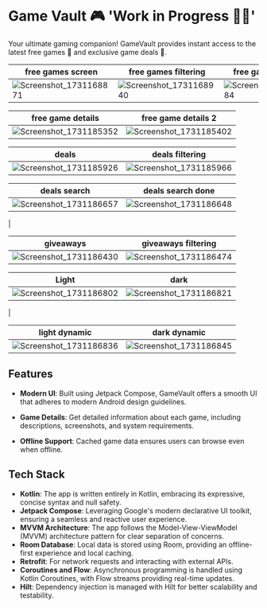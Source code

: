 # Game Vault 🎮 'Work in Progress 🔨🚧'
Your ultimate gaming companion! GameVault provides instant access to the latest free games 🎉 and exclusive game deals 🤑.


| free games screen | free games filtering | free game filtering 2 |
|---|---|---|
|![Screenshot_1731168871](https://github.com/user-attachments/assets/b5e901da-0fd6-4513-b540-867a0cc93a3c)|![Screenshot_1731168940](https://github.com/user-attachments/assets/0adaa842-8c78-472b-8ad8-487376a3e1ce)|![Screenshot_1731168984](https://github.com/user-attachments/assets/bd8e0e80-aa8b-4e3e-be83-79ac216d373b)|

| free game details | free game details 2|
|--|--|
|![Screenshot_1731185352](https://github.com/user-attachments/assets/831b1192-b24e-43fe-9d87-bd87c50f4a01)|![Screenshot_1731185402](https://github.com/user-attachments/assets/e094abeb-ff87-444b-8aa1-3a91b1a0a949)|

|deals|deals filtering|
|--|--|
|![Screenshot_1731185926](https://github.com/user-attachments/assets/1ef33e65-ae92-4ca6-af9a-c275d06b0ef3)|![Screenshot_1731185966](https://github.com/user-attachments/assets/34ffd7b7-ce26-42bc-b08e-92e6b6598848)|

|deals search| deals search done|
|--|--|
|![Screenshot_1731186657](https://github.com/user-attachments/assets/4c10e8b7-7460-4376-8942-e2d24b0f77b4)|![Screenshot_1731186648](https://github.com/user-attachments/assets/c84d211e-1ec7-4581-a046-79433a9a7a50)
|

|giveaways|giveaways filtering|
|--|--|
|![Screenshot_1731186430](https://github.com/user-attachments/assets/ba40e295-119c-44b0-b30e-445176a22f97)|![Screenshot_1731186474](https://github.com/user-attachments/assets/42fdc655-e230-4ee3-87d5-1fd3b3405680)|

|Light|dark|
|--|--|
|![Screenshot_1731186802](https://github.com/user-attachments/assets/aadfbb4f-54d1-4f68-9a7e-246d6602a95f)|![Screenshot_1731186821](https://github.com/user-attachments/assets/b6c89d72-de8f-4a6f-ba09-63a55ce1fd8f)
|

|light dynamic|dark dynamic|
|--|--|
|![Screenshot_1731186836](https://github.com/user-attachments/assets/3bb64a73-899c-4b3c-ba02-5d18ef9fd098)|![Screenshot_1731186845](https://github.com/user-attachments/assets/097f76f8-0570-4cba-b0b9-811f30b1ef86)|
## Features

- **Modern UI**: Built using Jetpack Compose, GameVault offers a smooth UI that adheres to modern Android design guidelines.

- **Game Details**: Get detailed information about each game, including descriptions, screenshots, and system requirements.
- **Offline Support**: Cached game data ensures users can browse even when offline.


## Tech Stack

- **Kotlin**: The app is written entirely in Kotlin, embracing its expressive, concise syntax and null safety.
- **Jetpack Compose**: Leveraging Google's modern declarative UI toolkit, ensuring a seamless and reactive user experience.
- **MVVM Architecture**: The app follows the Model-View-ViewModel (MVVM) architecture pattern for clear separation of concerns.
- **Room Database**: Local data is stored using Room, providing an offline-first experience and local caching.
- **Retrofit**: For network requests and interacting with external APIs.
- **Coroutines and Flow**: Asynchronous programming is handled using Kotlin Coroutines, with Flow streams providing real-time updates.
- **Hilt**: Dependency injection is managed with Hilt for better scalability and testability.
